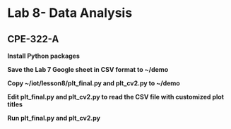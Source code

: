 # Lab 8- Data Analysis
## CPE-322-A

**Install Python packages**

**Save the Lab 7 Google sheet in CSV format to ~/demo**

**Copy ~/iot/lesson8/plt_final.py and plt_cv2.py to ~/demo**

**Edit plt_final.py and plt_cv2.py to read the CSV file with customized plot titles**

**Run plt_final.py and plt_cv2.py**

